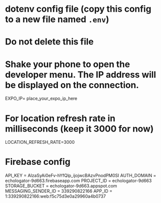 # dotenv config file (copy this config to a new file named `.env`)

# **Do not delete this file**

# Shake your phone to open the developer menu. The IP address will be displayed on the connection.

EXPO_IP= place_your_expo_ip_here

# For location refresh rate in milliseconds (keep it 3000 for now)

LOCATION_REFRESH_RATE=3000

# Firebase config

API_KEY = AIzaSyAi0eFv-hYfQlp_ijojwcBAzvPnodPM0SI
AUTH_DOMAIN = echologator-9d663.firebaseapp.com
PROJECT_ID = echologator-9d663
STORAGE_BUCKET = echologator-9d663.appspot.com
MESSAGING_SENDER_ID = 339290822166
APP_ID = 1:339290822166:web:f5c75d3e0a29960a4b0737
